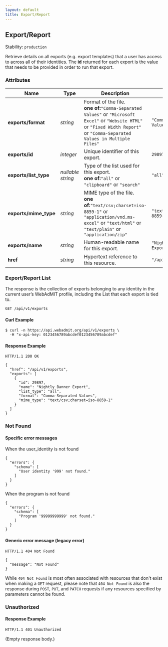 ```yaml
---
layout: default
title: Export/Report
---
```


<!-- WARNING: This is an automatically generated file.  Do not modify directly.  See script/generate-docs. -->

<h2><a name="resource-exports">Export/Report</a></h2>

<p>Stability: <code>production</code></p>

<p>Retrieve details on all exports (e.g. export templates) that a user has access to across all of their identities. The <strong>id</strong> returned for each export is the value that needs to be provided in order to run that export.</p>


<h3>Attributes</h3>

<table><thead>
<tr>
<th>Name</th>
<th>Type</th>
<th>Description</th>
<th>Example</th>
</tr>
</thead><tbody>
<tr>
<td><strong>exports/format</strong></td>
<td><em>string</em></td>
<td>Format of the file.<br/> <strong>one of:</strong><code>&quot;Comma-Separated Values&quot;</code> or <code>&quot;Microsoft Excel&quot;</code> or <code>&quot;Website HTML&quot;</code> or <code>&quot;Fixed Width Report&quot;</code> or <code>&quot;Comma-Separated Values in Multiple Files&quot;</code></td>
<td><code>&quot;Comma-Separated Values&quot;</code></td>
</tr>
<tr>
<td><strong>exports/id</strong></td>
<td><em>integer</em></td>
<td>Unique identifier of this export.</td>
<td><code>29897</code></td>
</tr>
<tr>
<td><strong>exports/list_type</strong></td>
<td><em>nullable string</em></td>
<td>Type of the list used for this export.<br/> <strong>one of:</strong><code>&quot;all&quot;</code> or <code>&quot;clipboard&quot;</code> or <code>&quot;search&quot;</code></td>
<td><code>&quot;all&quot;</code></td>
</tr>
<tr>
<td><strong>exports/mime_type</strong></td>
<td><em>string</em></td>
<td>MIME type of the file.<br/> <strong>one of:</strong><code>&quot;text/csv;charset=iso-8859-1&quot;</code> or <code>&quot;application/vnd.ms-excel&quot;</code> or <code>&quot;text/html&quot;</code> or <code>&quot;text/plain&quot;</code> or <code>&quot;application/zip&quot;</code></td>
<td><code>&quot;text/csv;charset=iso-8859-1&quot;</code></td>
</tr>
<tr>
<td><strong>exports/name</strong></td>
<td><em>string</em></td>
<td>Human-readable name for this export.</td>
<td><code>&quot;Nightly Banner Export&quot;</code></td>
</tr>
<tr>
<td><strong>href</strong></td>
<td><em>string</em></td>
<td>Hypertext reference to this resource.</td>
<td><code>&quot;/api/v1/exports&quot;</code></td>
</tr>
</tbody></table>

<h3><a name="link-GET-exports-/api/v1/exports">Export/Report List</a></h3>

<p>The response is the collection of exports belonging to any identity in the current user’s WebAdMIT profile, including the List that each export is tied to.</p>

<pre><code>GET /api/v1/exports
</code></pre>

<h4>Curl Example</h4>

<pre lang="bash"><code>$ curl -n https://api.webadmit.org/api/v1/exports \
  -H &quot;x-api-key: 0123456789abcdef0123456789abcdef&quot;
</code></pre>

<h4>Response Example</h4>

<pre><code>HTTP/1.1 200 OK
</code></pre>

<pre lang="json"><code>{
  &quot;href&quot;: &quot;/api/v1/exports&quot;,
  &quot;exports&quot;: [
    {
      &quot;id&quot;: 29897,
      &quot;name&quot;: &quot;Nightly Banner Export&quot;,
      &quot;list_type&quot;: &quot;all&quot;,
      &quot;format&quot;: &quot;Comma-Separated Values&quot;,
      &quot;mime_type&quot;: &quot;text/csv;charset=iso-8859-1&quot;
    }
  ]
}
</code></pre>

<h3>Not Found</h3>

<h4>Specific error messages</h4>

<p>When the user_identity is not found</p>

<pre lang="json"><code>{
  &quot;errors&quot;: {
    &quot;schema&quot;: [
      &quot;User identity &#39;999&#39; not found.&quot;
    ]
  }
}
</code></pre>

<p>When the program is not found</p>

<pre lang="json"><code>{
  &quot;errors&quot;: {
    &quot;schema&quot;: [
      &quot;Program &#39;99999999999&#39; not found.&quot;
    ]
  }
}
</code></pre>

<h4>Generic error message (legacy error)</h4>

<pre><code>HTTP/1.1 404 Not Found
</code></pre>

<pre lang="json"><code>{
  &quot;message&quot;: &quot;Not Found&quot;
}
</code></pre>

<p>While <code>404 Not Found</code> is most often associated with resources that don&#39;t exist when making a <code>GET</code> request, please note that <code>404 Not Found</code> is also the response during <code>POST</code>, <code>PUT</code>, and <code>PATCH</code> requests if any resources specified by parameters cannot be found.</p>

<h3>Unauthorized</h3>

<h4>Response Example</h4>

<pre><code>HTTP/1.1 401 Unauthorized
</code></pre>

<p>(Empty response body.)</p>

